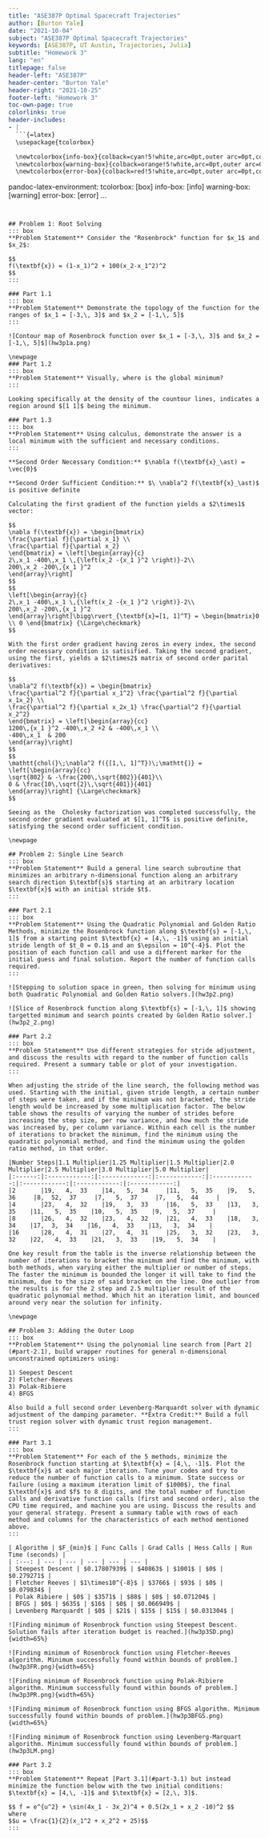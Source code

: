 ```yaml
---
title: "ASE387P Optimal Spacecraft Trajectories"
author: [Burton Yale]
date: "2021-10-04"
subject: "ASE387P Optimal Spacecraft Trajectories"
keywords: [ASE387P, UT Austin, Trajectories, Julia]
subtitle: "Homework 3"
lang: "en"
titlepage: false
header-left: "ASE387P"
header-center: "Burton Yale"
header-right: "2021-10-25"
footer-left: "Homework 3"
toc-own-page: true
colorlinks: true
header-includes:
- |
  ```{=latex}
  \usepackage{tcolorbox}

  \newtcolorbox{info-box}{colback=cyan!5!white,arc=0pt,outer arc=0pt,colframe=cyan!60!black}
  \newtcolorbox{warning-box}{colback=orange!5!white,arc=0pt,outer arc=0pt,colframe=orange!80!black}
  \newtcolorbox{error-box}{colback=red!5!white,arc=0pt,outer arc=0pt,colframe=red!75!black}
  ```
pandoc-latex-environment:
  tcolorbox: [box]
  info-box: [info]
  warning-box: [warning]
  error-box: [error]
...
```


## Problem 1: Root Solving 
::: box
**Problem Statement** Consider the "Rosenbrock" function for $x_1$ and $x_2$:

$$
f(\textbf{x}) = (1-x_1)^2 + 100(x_2-x_1^2)^2
$$
:::

### Part 1.1
::: box
**Problem Statement** Demonstrate the topology of the function for the ranges of $x_1 = [-3,\, 3]$ and $x_2 = [-1,\, 5]$
:::

![Contour map of Rosenbrock function over $x_1 = [-3,\, 3]$ and $x_2 = [-1,\, 5]$](hw3p1a.png)

\newpage
### Part 1.2
::: box
**Problem Statement** Visually, where is the global minimum?
:::

Looking specifically at the density of the countour lines, indicates a region around $[1 1]$ being the minimum. 

### Part 1.3
::: box
**Problem Statement** Using calculus, demonstrate the answer is a local minimum with the sufficient and necessary conditions.
:::

**Second Order Necessary Condition:** $\nabla f(\textbf{x}_\ast) = \vec{0}$

**Second Order Sufficient Condition:** $\ \nabla^2 f(\textbf{x}_\ast)$ is positive definite

Calculating the first gradient of the function yields a $2\times1$ vector:

$$
\nabla f(\textbf{x}) = \begin{bmatrix}
\frac{\partial f}{\partial x_1} \\
\frac{\partial f}{\partial x_2}
\end{bmatrix} = \left[\begin{array}{c}
2\,x_1 -400\,x_1 \,{\left(x_2 -{x_1 }^2 \right)}-2\\
200\,x_2 -200\,{x_1 }^2
\end{array}\right]
$$
$$
\left[\begin{array}{c}
2\,x_1 -400\,x_1 \,{\left(x_2 -{x_1 }^2 \right)}-2\\
200\,x_2 -200\,{x_1 }^2
\end{array}\right]\bigg\rvert_{\textbf{x}=[1, 1]^T} = \begin{bmatrix}0 \\ 0 \end{bmatrix} {\Large\checkmark}
$$

With the first order gradient having zeros in every index, the second order necessary condition is satisified. Taking the second gradient, using the first, yields a $2\times2$ matrix of second order parital derivatives:

$$
\nabla^2 f(\textbf{x}) = \begin{bmatrix}
\frac{\partial^2 f}{\partial x_1^2} \frac{\partial^2 f}{\partial x_1x_2} \\
\frac{\partial^2 f}{\partial x_2x_1} \frac{\partial^2 f}{\partial x_2^2}
\end{bmatrix} = \left[\begin{array}{cc}
1200\,{x_1 }^2 -400\,x_2 +2 & -400\,x_1 \\
-400\,x_1  & 200
\end{array}\right]
$$
$$
\mathtt{chol(}\;\nabla^2 f({[1,\, 1]^T})\;\mathtt{)} = \left[\begin{array}{cc}
\sqrt{802} & -\frac{200\,\sqrt{802}}{401}\\
0 & \frac{10\,\sqrt{2}\,\sqrt{401}}{401}
\end{array}\right] {\Large\checkmark}
$$

Seeing as the  Cholesky factorization was completed successfully, the second order gradient evaluated at $[1, 1]^T$ is positive definite, satisfying the second order sufficient condition.

\newpage

## Problem 2: Single Line Search
::: box
**Problem Statement** Build a general line search subroutine that minimizes an arbitrary n-dimensional function along an arbitrary search direction $\textbf{s}$ starting at an arbitrary location $\textbf{x}$ with an initial stride $t$.
:::

### Part 2.1
::: box
**Problem Statement** Using the Quadratic Polynomial and Golden Ratio Methods, minimize the Rosenbrock function along $\textbf{s} = [-1,\, 1]$ from a starting point $\textbf{x} = [4,\, -1]$ using an initial stride length of $t_0 = 0.1$ and an $\epsilon = 10^{-4}$. Plot the position of each function call and use a different marker for the initial guess and final solution. Report the number of function calls required.
:::

![Stepping to solution space in green, then solving for minimum using both Quadratic Polynomial and Golden Ratio solvers.](hw3p2.png)

![Slice of Rosenbrock function along $\textbf{s} = [-1,\, 1]$ showing targetted minimum and search points created by Golden Ratio solver.](hw3p2_2.png)

### Part 2.2
::: box
**Problem Statement** Use different strategies for stride adjustment, and discuss the results with regard to the number of function calls required. Present a summary table or plot of your investigation.
:::

When adjusting the stride of the line search, the following method was used. Starting with the initial, given stride length, a certain number of steps were taken, and if the minimum was not bracketed, the stride length would be increased by some multiplication factor. The below table shows the results of varying the number of strides before increasing the step size, per row variance, and how much the stride was increased by, per column variance. Within each cell is the number of iterations to bracket the minimum, find the minimum using the quadratic polynomial method, and find the minimum using the golden ratio method, in that order.

|Number Steps|1.1 Multiplier|1.25 Multiplier|1.5 Multiplier|2.0 Multiplier|2.5 Multiplier|3.0 Multiplier|5.0 Multiplier|
|:------:|:------------:|:-------------:|:------------:|:------------:|:------------:|:------------:|:------------:|
|2       |19,   4,  33    |14,   5,  34     |11,   5,  35    |9,   5,  36     |8,  52,  37     |7,   5,  37     |7,   5,  44     |
|4       |23,   4,  32    |19,   3,  33     |16,   5,  33    |13,   3,  35    |11,   5,  35    |10,   5,  35    |9,   5,  37     |
|8       |26,   4,  32    |23,   4,  32     |21,   4,  33    |18,   3,  34    |17,  3,  34    |16,   4,  33    |13,   3,  34    |
|16      |28,   4,  31    |27,   4,  31     |25,   3,  32    |23,   3,  32    |22,   4,  33    |21,   3,  33    |19,   5,  34    |

One key result from the table is the inverse relationship between the number of iterations to bracket the minimum and find the minimum, with both methods, when varying either the multiplier or number of steps. The faster the minimum is bounded the longer it will take to find the minimum, due to the size of said bracket on the line. One outlier from the results is for the 2 step and 2.5 multiplier result of the quadratic polynomial method. Which hit an iteration limit, and bounced around very near the solution for infinity. 

\newpage

## Problem 3: Adding the Outer Loop
::: box
**Problem Statement** Using the polynomial line search from [Part 2](#part-2.1), build wrapper routines for general n-dimensional unconstrained optimizers using:

1) Seepest Descent
2) Fletcher-Reeves
3) Polak-Ribiere
4) BFGS 

Also build a full second order Levenberg-Marquardt solver with dynamic adjustment of the damping parameter. **Extra Credit:** Build a full trust region solver with dynamic trust region management.
:::

### Part 3.1
::: box
**Problem Statement** For each of the 5 methods, minimize the Rosenbrock function starting at $\textbf{x} = [4,\, -1]$. Plot the $\textbf{x}$ at each major iteration. Tune your codes and try to reduce the number of function calls to a minimum. State success or failure (using a maximum iteration limit of $1000$), the final $\textbf{x}$ and $f$ to 8 digits, and the total number of function calls and derivative function calls (first and second order), also the CPU time required, and machine you are using. Discuss the results and your general strategy. Present a summary table with rows of each method and columns for the characteristics of each method mentioned above.
:::

| Algorithm | $F_{min}$ | Func Calls | Grad Calls | Hess Calls | Run Time (seconds) |
| :---: | --- | --- | --- | --- | --- |
| Steepest Descent | $0.17807939$ | $40863$ | $1001$ | $0$ | $0.279271$ |
| Fletcher Reeves | $1\times10^{-8}$ | $3766$ | $93$ | $0$ | $0.079834$ |
| Polak Ribiere | $0$ | $3571$ | $88$ | $0$ | $0.071204$ |
| BFGS | $0$ | $635$ | $16$ | $0$ | $0.066949$ |
| Levenberg Marquardt | $0$ | $21$ | $15$ | $15$ | $0.031304$ |

![Finding minimum of Rosenbrock function using Steepest Descent. Solution fails after iteration budget is reached.](hw3p3SD.png){width=65%}

![Finding minimum of Rosenbrock function using Fletcher-Reeves algorithm. Minimum successfully found within bounds of problem.](hw3p3FR.png){width=65%}

![Finding minimum of Rosenbrock function using Polak-Ribiere algorithm. Minimum successfully found within bounds of problem.](hw3p3PR.png){width=65%}

![Finding minimum of Rosenbrock function using BFGS algorithm. Minimum successfully found within bounds of problem.](hw3p3BFGS.png){width=65%}

![Finding minimum of Rosenbrock function using Levenberg-Marquart algorithm. Minimum successfully found within bounds of problem.](hw3p3LM.png)

### Part 3.2
::: box
**Problem Statement** Repeat [Part 3.1](#part-3.1) but instead minimize the function below with the two initial conditions: $\textbf{x} = [4,\, -1]$ and $\textbf{x} = [2,\, 3]$.

$$ f = e^{u^2} + \sin(4x_1 - 3x_2)^4 + 0.5(2x_1 + x_2 -10)^2 $$
where
$$u = \frac{1}{2}(x_1^2 + x_2^2 + 25)$$
:::